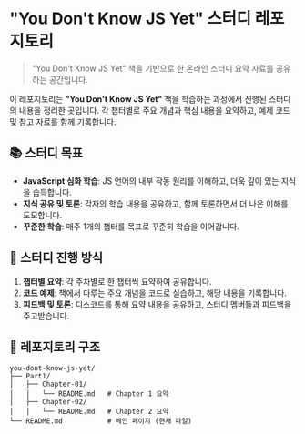 # "You Don't Know JS Yet" 스터디 레포지토리

> "You Don't Know JS Yet" 책을 기반으로 한 온라인 스터디 요약 자료를 공유하는 공간입니다.

이 레포지토리는 **"You Don't Know JS Yet"** 책을 학습하는 과정에서 진행된 스터디의 내용을 정리한 곳입니다. 각 챕터별로 주요 개념과 핵심 내용을 요약하고, 예제 코드 및 참고 자료를 함께 기록합니다.

## 📚 스터디 목표
- **JavaScript 심화 학습**: JS 언어의 내부 작동 원리를 이해하고, 더욱 깊이 있는 지식을 습득합니다.
- **지식 공유 및 토론**: 각자의 학습 내용을 공유하고, 함께 토론하면서 더 나은 이해를 도모합니다.
- **꾸준한 학습**: 매주 1개의 챕터를 목표로 꾸준히 학습을 이어갑니다.

## 📅 스터디 진행 방식
1. **챕터별 요약**: 각 주차별로 한 챕터씩 요약하여 공유합니다.
2. **코드 예제**: 책에서 다루는 주요 개념을 코드로 실습하고, 해당 내용을 기록합니다.
3. **피드백 및 토론**: 디스코드를 통해 요약 내용을 공유하고, 스터디 멤버들과 피드백을 주고받습니다.

## 📂 레포지토리 구조
```plaintext
you-dont-know-js-yet/
├── Part1/
│   ├── Chapter-01/
│   │   └── README.md   # Chapter 1 요약
│   ├── Chapter-02/
│   │   └── README.md   # Chapter 2 요약
└── README.md           # 메인 페이지 (현재 파일)
